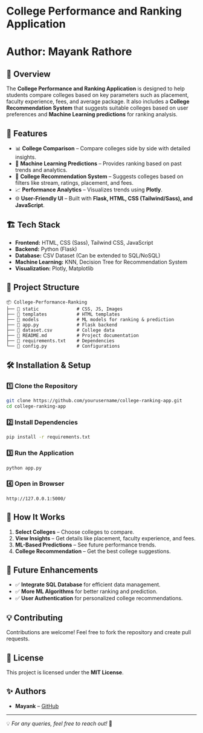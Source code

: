 # College Performance and Ranking Application
# Author: Mayank Rathore

## 📌 Overview

The **College Performance and Ranking Application** is designed to help students compare colleges based on key parameters such as placement, faculty experience, fees, and average package. It also includes a **College Recommendation System** that suggests suitable colleges based on user preferences and **Machine Learning predictions** for ranking analysis.

## 🚀 Features

- 📊 **College Comparison** – Compare colleges side by side with detailed insights.
- 🤖 **Machine Learning Predictions** – Provides ranking based on past trends and analytics.
- 🎯 **College Recommendation System** – Suggests colleges based on filters like stream, ratings, placement, and fees.
- 📈 **Performance Analytics** – Visualizes trends using **Plotly**.
- 🌐 **User-Friendly UI** – Built with **Flask, HTML, CSS (Tailwind/Sass), and JavaScript**.

## 🏗️ Tech Stack

- **Frontend:** HTML, CSS (Sass), Tailwind CSS, JavaScript
- **Backend:** Python (Flask)
- **Database:** CSV Dataset (Can be extended to SQL/NoSQL)
- **Machine Learning:** KNN, Decision Tree for Recommendation System
- **Visualization:** Plotly, Matplotlib

## 📂 Project Structure

```
📦 College-Performance-Ranking
├── 📁 static              # CSS, JS, Images
├── 📁 templates           # HTML templates
├── 📁 models              # ML models for ranking & prediction
├── 📄 app.py              # Flask backend
├── 📄 dataset.csv         # College data
├── 📄 README.md           # Project documentation
├── 📄 requirements.txt    # Dependencies
└── 📄 config.py           # Configurations
```

## 🛠️ Installation & Setup

### 1️⃣ Clone the Repository

```bash
git clone https://github.com/yourusername/college-ranking-app.git
cd college-ranking-app
```

### 2️⃣ Install Dependencies

```bash
pip install -r requirements.txt
```

### 3️⃣ Run the Application

```bash
python app.py
```

### 4️⃣ Open in Browser

```
http://127.0.0.1:5000/
```

## 📌 How It Works

1. **Select Colleges** – Choose colleges to compare.
2. **View Insights** – Get details like placement, faculty experience, and fees.
3. **ML-Based Predictions** – See future performance trends.
4. **College Recommendation** – Get the best college suggestions.

## 🔮 Future Enhancements

- ✅ **Integrate SQL Database** for efficient data management.
- ✅ **More ML Algorithms** for better ranking and prediction.
- ✅ **User Authentication** for personalized college recommendations.

## 💡 Contributing

Contributions are welcome! Feel free to fork the repository and create pull requests.

## 📜 License

This project is licensed under the **MIT License**.

## ✨ Authors

- **Mayank** – [GitHub](https://github.com/yourusername)

---

💡 *For any queries, feel free to reach out!* 🚀

